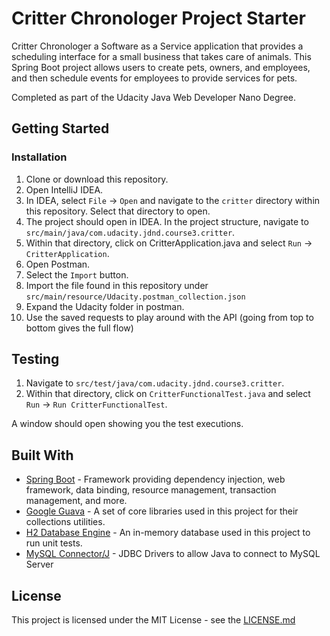 # Critter Chronologer Project Starter

Critter Chronologer a Software as a Service application that provides a scheduling interface for a small business that takes care of animals. This Spring Boot project allows users to create pets, owners, and employees, and then schedule events for employees to provide services for pets.

Completed as part of the Udacity Java Web Developer Nano Degree.

## Getting Started

### Installation

1. Clone or download this repository.
2. Open IntelliJ IDEA.
3. In IDEA, select `File` -> `Open` and navigate to the `critter` directory within this repository. Select that directory to open.
4. The project should open in IDEA. In the project structure, navigate to `src/main/java/com.udacity.jdnd.course3.critter`. 
5. Within that directory, click on CritterApplication.java and select `Run` -> `CritterApplication`. 
6. Open Postman.
7. Select the `Import` button.
8. Import the file found in this repository under `src/main/resource/Udacity.postman_collection.json`
9. Expand the Udacity folder in postman.
10. Use the saved requests to play around with the API (going from top to bottom gives the full flow)

## Testing

1. Navigate to `src/test/java/com.udacity.jdnd.course3.critter`.
2. Within that directory, click on `CritterFunctionalTest.java` and select `Run` -> `Run CritterFunctionalTest`.

A window should open showing you the test executions.

## Built With

* [Spring Boot](https://spring.io/projects/spring-boot) - Framework providing dependency injection, web framework, data binding, resource management, transaction management, and more.
* [Google Guava](https://github.com/google/guava) - A set of core libraries used in this project for their collections utilities.
* [H2 Database Engine](https://www.h2database.com/html/main.html) - An in-memory database used in this project to run unit tests.
* [MySQL Connector/J](https://www.mysql.com/products/connector/) - JDBC Drivers to allow Java to connect to MySQL Server

## License

This project is licensed under the MIT License - see the [LICENSE.md]()
